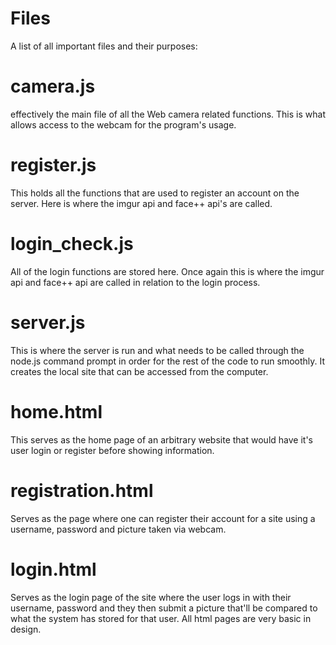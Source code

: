 # Files

A list of all important files and their purposes:

# camera.js
   effectively the main file of all the Web camera related functions. This is what allows access to the webcam for the program's usage.
   
# register.js
   This holds all the functions that are used to register an account on the server. Here is where the imgur api and face++ api's are called.
 
# login_check.js
  All of the login functions are stored here. Once again this is where the imgur api and face++ api are called in relation to the login process.
  
# server.js
  This is where the server is run and what needs to be called through the node.js command prompt in order for the rest of the code to run smoothly. It creates the local site that can be accessed from the computer.

# home.html
  This serves as the home page of an arbitrary website that would have it's user login or register before showing information.
  
# registration.html 
  Serves as the page where one can register their account for a site using a username, password and picture taken via webcam.
  
# login.html
  Serves as the login page of the site where the user logs in with their username, password and they then submit a picture that'll be compared to what the system has stored for that user. All html pages are very basic in design.
